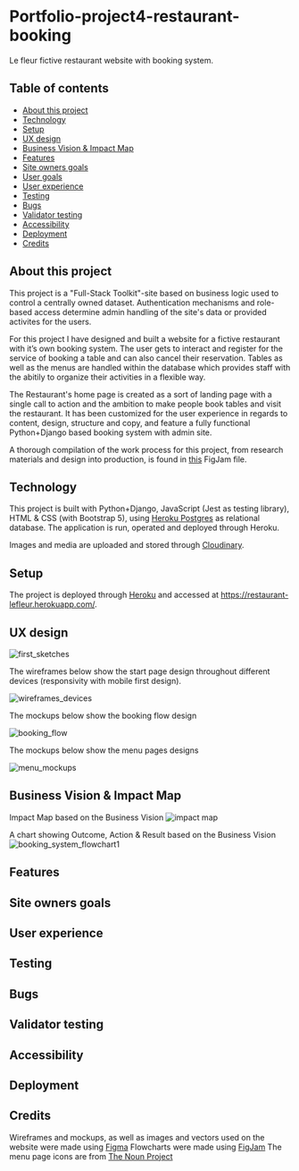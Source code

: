 # Portfolio-project4-restaurant-booking
Le fleur fictive restaurant website with booking system.
 

## Table of contents

* [About this project](https://github.com/jossansik/Portfolio-project4-restaurant-booking#About-this-project)
* [Technology](https://github.com/jossansik/Portfolio-project4-restaurant-booking#Technology)
* [Setup](https://github.com/jossansik/Portfolio-project4-restaurant-booking#Setup)
* [UX design](https://github.com/jossansik/Portfolio-project4-restaurant-booking#UX-design)
* [Business Vision & Impact Map](https://github.com/jossansik/Portfolio-project4-restaurant-booking#Business-Vision-&-Impact-Map)
* [Features](https://github.com/jossansik/Portfolio-project4-restaurant-booking#Features)
* [Site owners goals](https://github.com/jossansik/Portfolio-project4-restaurant-booking#Site-owner-goals)
* [User goals](https://github.com/jossansik/Portfolio-project4-restaurant-booking#User-goals)
* [User experience](https://github.com/jossansik/Portfolio-project4-restaurant-booking#User-experience)
* [Testing](https://github.com/jossansik/Portfolio-project4-restaurant-booking#Testing)
* [Bugs](https://github.com/jossansik/Portfolio-project4-restaurant-booking#Bugs)
* [Validator testing](https://github.com/jossansik/Portfolio-project4-restaurant-booking#Validator-testing)
* [Accessibility](https://github.com/jossansik/Portfolio-project4-restaurant-booking#Accessibility)
* [Deployment](https://github.com/jossansik/Portfolio-project4-restaurant-booking#Deployment)
* [Credits](https://github.com/jossansik/Portfolio-project4-restaurant-booking#Credits)

## About this project

This project is a "Full-Stack Toolkit"-site based on business logic used to control a centrally owned dataset. Authentication mechanisms and role-based access determine admin handling of the site's data or provided activites for the users.

For this project I have designed and built a website for a fictive restaurant with it’s own booking system. The user gets to interact and register for the service of booking a table and can also cancel their reservation. Tables as well as the menus are handled within the database which provides staff with the abitily to organize their activities in a flexible way.

The Restaurant's home page is created as a sort of landing page with a single call to action and the ambition to make people book tables and visit the restaurant. It has been customized for the user experience in regards to content, design, structure and copy, and feature a fully functional Python+Django based booking system with admin site.

A thorough compilation of the work process for this project, from research materials and design into production, is found in [this](https://www.figma.com/file/vUAdTR0Jn5mYmqFcJwIQYa/RESTAURANT-BOOKING-SYSTEM?node-id=0%3A1) FigJam file.

## Technology

This project is built with Python+Django, JavaScript (Jest as testing library), HTML & CSS (with Bootstrap 5), using [Heroku Postgres](https://www.heroku.com/postgres) as relational database. The application is run, operated and deployed through Heroku.

Images and media are uploaded and stored through [Cloudinary](https://cloudinary.com). 

## Setup
The project is deployed through [Heroku](https://heroku.com) and accessed at https://restaurant-lefleur.herokuapp.com/.

## UX design

![first_sketches](https://user-images.githubusercontent.com/92020968/181245006-a37a1891-585e-4b4d-95ae-06292d6e29b1.png)

The wireframes below show the start page design throughout different devices (responsivity with mobile first design).

![wireframes_devices](https://user-images.githubusercontent.com/92020968/181277225-5ca1ed31-32df-4a60-90ea-ca659779d90a.png)

The mockups below show the booking flow design

![booking_flow](https://user-images.githubusercontent.com/92020968/181254576-1bf3fe52-99f4-477b-93df-84f370703570.png)

The mockups below show the menu pages designs

![menu_mockups](https://user-images.githubusercontent.com/92020968/181278758-71ca3a3f-2e72-4297-b035-fcb259cb118e.png)

## Business Vision & Impact Map

Impact Map based on the Business Vision
![impact map](https://user-images.githubusercontent.com/92020968/181255327-e329e546-adfe-4727-9445-b1038eff087c.png) 

A chart showing Outcome, Action & Result based on the Business Vision
![booking_system_flowchart1](https://user-images.githubusercontent.com/92020968/181255488-80750f1f-cb7c-4aed-ba13-1200961c7168.png)

## Features


## Site owners goals


## User experience


## Testing

## Bugs

## Validator testing


## Accessibility


## Deployment




## Credits
Wireframes and mockups, as well as images and vectors used on the website were made using [Figma](https://figma.com/)
Flowcharts were made using [FigJam](https://figma.com/figjam)
The menu page icons are from [The Noun Project](https://thenounproject.com/)
